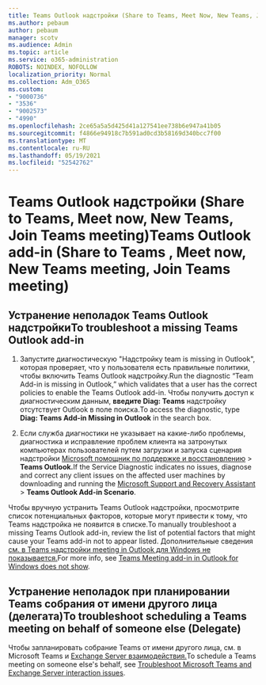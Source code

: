 ```yaml
---
title: Teams Outlook надстройки (Share to Teams, Meet Now, New Teams, Join Teams meeting)
ms.author: pebaum
author: pebaum
manager: scotv
ms.audience: Admin
ms.topic: article
ms.service: o365-administration
ROBOTS: NOINDEX, NOFOLLOW
localization_priority: Normal
ms.collection: Adm_O365
ms.custom:
- "9000736"
- "3536"
- "9002573"
- "4990"
ms.openlocfilehash: 2ce65a5a5d425d41a127541ee738b6e947a41b05
ms.sourcegitcommit: f4866e94918c7b591ad0cd3b58169d340bcc7f00
ms.translationtype: MT
ms.contentlocale: ru-RU
ms.lasthandoff: 05/19/2021
ms.locfileid: "52542762"
---
```

# <a name="teams-outlook-add-in-share-to-teams--meet-now-new-teams-meeting-join-teams-meeting"></a><span data-ttu-id="e3b1a-102">Teams Outlook надстройки (Share to Teams, Meet now, New Teams, Join Teams meeting)</span><span class="sxs-lookup"><span data-stu-id="e3b1a-102">Teams Outlook add-in (Share to Teams , Meet now, New Teams meeting, Join Teams meeting)</span></span>

## <a name="to-troubleshoot-a-missing-teams-outlook-add-in"></a><span data-ttu-id="e3b1a-103">Устранение неполадок Teams Outlook надстройки</span><span class="sxs-lookup"><span data-stu-id="e3b1a-103">To troubleshoot a missing Teams Outlook add-in</span></span>

1. <span data-ttu-id="e3b1a-104">Запустите диагностическую "Надстройку team is missing in Outlook", которая проверяет, что у пользователя есть правильные политики, чтобы включить Teams Outlook надстройку.</span><span class="sxs-lookup"><span data-stu-id="e3b1a-104">Run the diagnostic “Team Add-in is missing in Outlook,” which validates that a user has the correct policies to enable the Teams Outlook add-in.</span></span> <span data-ttu-id="e3b1a-105">Чтобы получить доступ к диагностическим данным, **введите Diag: Teams** надстройку отсутствует Outlook в поле поиска.</span><span class="sxs-lookup"><span data-stu-id="e3b1a-105">To access the diagnostic, type **Diag: Teams Add-in Missing in Outlook** in the search box.</span></span>

1. <span data-ttu-id="e3b1a-106">Если служба диагностики не указывает на какие-либо проблемы, диагностика и исправление проблем клиента на затронутых компьютерах пользователей путем загрузки и запуска сценария надстройки [Microsoft помощник по поддержке и восстановлению](https://aka.ms/SaRA-TeamsAddInScenario)  >  **Teams Outlook.**</span><span class="sxs-lookup"><span data-stu-id="e3b1a-106">If the Service Diagnostic indicates no issues, diagnose and correct any client issues on the affected user machines  by downloading and running the [Microsoft Support and Recovery Assistant](https://aka.ms/SaRA-TeamsAddInScenario) > **Teams Outlook Add-in Scenario**.</span></span>

<span data-ttu-id="e3b1a-107">Чтобы вручную устранить Teams Outlook надстройки, просмотрите список потенциальных факторов, которые могут привести к тому, что Teams надстройка не появится в списке.</span><span class="sxs-lookup"><span data-stu-id="e3b1a-107">To manually troubleshoot a missing Teams Outlook add-in, review the list of potential factors that might cause your Teams add-in not to appear listed.</span></span> <span data-ttu-id="e3b1a-108">Дополнительные сведения [см. в Teams надстройки meeting in Outlook для Windows не показывается.](/microsoftteams/teams-add-in-for-outlook#teams-meeting-add-in-in-outlook-for-windows-does-not-show)</span><span class="sxs-lookup"><span data-stu-id="e3b1a-108">For more info, see [Teams Meeting add-in in Outlook for Windows does not show](/microsoftteams/teams-add-in-for-outlook#teams-meeting-add-in-in-outlook-for-windows-does-not-show).</span></span>

## <a name="to-troubleshoot-scheduling-a-teams-meeting-on-behalf-of-someone-else-delegate"></a><span data-ttu-id="e3b1a-109">Устранение неполадок при планировании Teams собрания от имени другого лица (делегата)</span><span class="sxs-lookup"><span data-stu-id="e3b1a-109">To troubleshoot scheduling a Teams meeting on behalf of someone else (Delegate)</span></span>

<span data-ttu-id="e3b1a-110">Чтобы запланировать собрание Teams от имени другого лица, см. в Microsoft Teams и [Exchange Server взаимодействия.](/microsoftteams/troubleshoot/known-issues/teams-exchange-interaction-issue)</span><span class="sxs-lookup"><span data-stu-id="e3b1a-110">To schedule a Teams meeting on someone else's behalf, see [Troubleshoot Microsoft Teams and Exchange Server interaction issues](/microsoftteams/troubleshoot/known-issues/teams-exchange-interaction-issue).</span></span>
